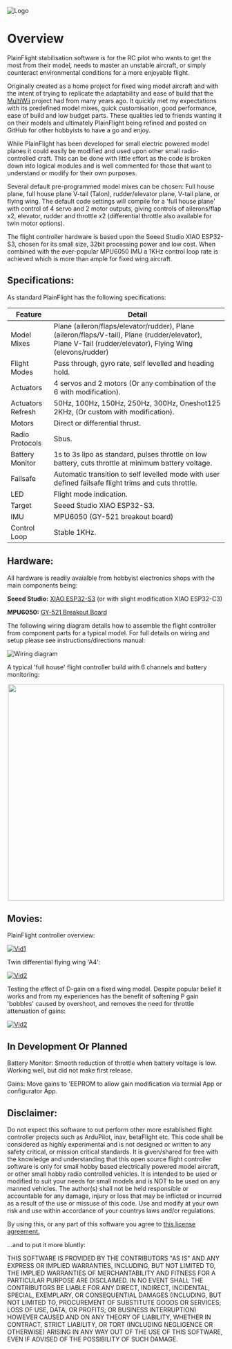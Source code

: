 ![Logo](https://github.com/plainFlight/plainFlightController/blob/main/assets/images/PlainFlight%20Logo%20Large.PNG)
# Overview
PlainFlight stabilisation software is for the RC pilot who wants to get the most from their model, needs to master an unstable aircraft, or simply counteract environmental conditions for a more enjoyable flight.

Originally created as a home project for fixed wing model aircraft and with the intent of trying to replicate the adaptability and ease of build that the [MultiWii](https://code.google.com/archive/p/multiwii/) project had from many years ago. It quickly met my expectations with its predefined model mixes, quick customisation, good performance, ease of build and low budget parts. These qualities led to friends wanting it on their models and ultimately PlainFlight being refined and posted on GitHub for other hobbyists to have a go and enjoy.

While PlainFlight has been developed for small electric powered model planes it could easily be modified and used upon other small radio-controlled craft. This can be done with little effort as the code is broken down into logical modules and is well commented for those that want to understand or modify for their own purposes.

Several default pre-programmed model mixes can be chosen: Full house plane, full house plane V-tail (Talon), rudder/elevator plane, V-tail plane, or flying wing. The default code settings will compile for a 'full house plane' with control of 4 servo and 2 motor outputs, giving controls of ailerons/flap x2, elevator, rudder and throttle x2 (differential throttle also available for twin motor options).

The flight controller hardware is based upon the Seeed Studio XIAO ESP32-S3, chosen for its small size, 32bit processing power and low cost. When combined with the ever-popular MPU6050 IMU a 1KHz control loop rate is achieved which is more than ample for fixed wing aircraft. 

## Specifications:
As standard PlainFlight has the following specifications:

| Feature       | Detail        |
| ------------- | ------------- |
| Model Mixes   | Plane (aileron/flaps/elevator/rudder), Plane (aileron/flaps/V-tail), Plane (rudder/elevator), Plane V-Tail (rudder/elevator), Flying Wing (elevons/rudder) |
| Flight Modes  | Pass through, gyro rate, self levelled and heading hold.  |
| Actuators     | 4 servos and 2 motors (Or any combination of the 6 with modification).  |
| Actuators Refresh | 50Hz, 100Hz, 150Hz, 250Hz, 300Hz, Oneshot125 2KHz, (Or custom with modification).|
| Motors | Direct or differential thrust. |
| Radio Protocols | Sbus. |
| Battery Monitor | 1s to 3s lipo as standard, pulses throttle on low battery, cuts throttle at minimum battery voltage.|
| Failsafe | Automatic transition to self levelled mode with user defined failsafe flight trims and cuts throttle.|
| LED | Flight mode indication.|
| Target| Seeed Studio XIAO ESP32-S3.|
| IMU| MPU6050 (GY-521 breakout board)|
| Control Loop| Stable 1KHz.|

## Hardware:

All hardware is readily avaialble from hobbyist electronics shops with the main components being:

**Seeed Studio:** [XIAO ESP32-S3](https://wiki.seeedstudio.com/xiao_esp32s3_getting_started/) (or with slight modification XIAO ESP32-C3)

**MPU6050:** [GY-521 Breakout Board](https://www.amazon.co.uk/MPU-6050-Accelerometer-Gyroscope-Converter-Arduino/dp/B0BZXT477Z/ref=sr_1_7?crid=1PUDPKVVKYGMW&keywords=gy-521%2Bmpu6050%2Bimu&qid=1700420083&sprefix=GY-521%2Caps%2C316&sr=8-7&th=1)

The following wiring diagram details how to assemble the flight controller from component parts for a typical model. For full details on wiring and setup please see instructions/directions manual:

![Wiring diagram](https://github.com/plainFlight/plainFlightController/blob/main/assets/images/plainFlight%20Controller%20Connection%20Diagram.png)

A typical 'full house' flight controller build with 6 channels and battery monitoring:
<p align="center">
<img src="https://github.com/plainFlight/plainFlightController/blob/main/assets/images/PF_5V_Build.PNG" width="500">
</p>

## Movies:

PlainFlight controller overview:

[![Vid1](https://github.com/plainFlight/plainFlightController/blob/main/assets/images/vid2.PNG)](https://youtu.be/_j3ObBTJ5ag)

Twin differential flying wing 'A4':

[![Vid2](https://github.com/plainFlight/plainFlightController/blob/main/assets/images/A4%20Wing.PNG)](https://youtu.be/VJwikkyEEPw)

Testing the effect of D-gain on a fixed wing model. Despite popular belief it works and from my experiences has the benefit of softening P gain 'bobbles' caused by overshoot, and removes the need for throttle attenuation of gains:

[![Vid2](https://github.com/plainFlight/plainFlightController/blob/main/assets/images/A4%20Wing.PNG)](https://youtu.be/jslFuttht5o)

## In Development Or Planned

Battery Monitor: Smooth reduction of throttle when battery voltage is low. Working well, but did not make first release.

Gains: Move gains to 'EEPROM to allow gain modification via termial App or configurator App.

## Disclaimer:

Do not expect this software to out perform other more established flight controller projects such as ArduPilot, inav, betaFlight etc. This code shall be considered as highly experimental and is not designed or written to any safety critical, or mission critical standards. It is given/shared for free with the knowledge and understanding that this open source flight controller software is only for small hobby based electrically powered model aircraft, or other small hobby radio controlled vehicles. It is intended to be used or modified to suit your needs for small models and is NOT to be used on any manned vehicles. The author(s) shall not be held responsible or accountable for any damage, injury or loss that may be inflicted or incurred as a result of the use or missuse of this code. Use and modify at your own risk and use within accordance of your countrys laws and/or regulations. 

By using this, or any part of this software you agree to [this license agreement.](https://github.com/plainFlight/plainFlightController/blob/main/LICENSE)

...and to put it more bluntly:

THIS SOFTWARE IS PROVIDED BY THE CONTRIBUTORS "AS IS" AND ANY EXPRESS OR IMPLIED WARRANTIES, INCLUDING, BUT NOT LIMITED TO, THE IMPLIED WARRANTIES OF MERCHANTABILITY AND FITNESS FOR A PARTICULAR PURPOSE ARE DISCLAIMED. IN NO EVENT SHALL THE CONTRIBUTORS BE LIABLE FOR ANY DIRECT, INDIRECT, INCIDENTAL, SPECIAL, EXEMPLARY, OR CONSEQUENTIAL DAMAGES (INCLUDING, BUT NOT LIMITED TO, PROCUREMENT OF SUBSTITUTE GOODS OR SERVICES; LOSS OF USE, DATA, OR PROFITS; OR BUSINESS INTERRUPTION) HOWEVER CAUSED AND ON ANY THEORY OF LIABILITY, WHETHER IN CONTRACT, STRICT LIABILITY, OR TORT (INCLUDING NEGLIGENCE OR OTHERWISE) ARISING IN ANY WAY OUT OF THE USE OF THIS SOFTWARE, EVEN IF ADVISED OF THE POSSIBILITY OF SUCH DAMAGE.
